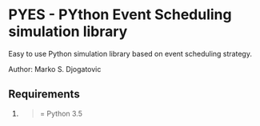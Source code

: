 # PYES - PYthon Event Scheduling simulation library

Easy to use Python simulation library based on event scheduling strategy.

Author: Marko S. Djogatovic

## Requirements
1. >= Python 3.5
